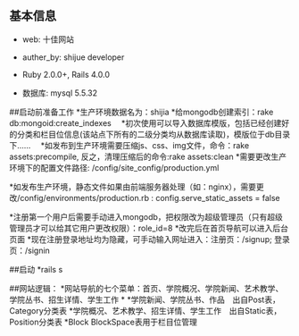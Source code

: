 ## 基本信息
  * web: 十佳网站
  * auther_by: shijue developer

  * Ruby 2.0.0+, Rails 4.0.0
  * 数据库: mysql 5.5.32


##启动前准备工作
  *生产环境数据名为：shijia
  *给mongodb创建索引：rake db:mongoid:create_indexes
　*初次使用可以导入数据库模版，包括已经创建好的分类和栏目位信息(该站点下所有的二级分类均从数据库读取)，模版位于db目录下……
　*如发布到生产环境需要压缩js、css、img文件，命令：rake assets:precompile,  反之，清理压缩后的命令:rake assets:clean
  *需要更改生产环境下的配置文件路径: /config/site_config/production.yml

 *如发布生产环境，静态文件如果由前端服务器处理（如：nginx），需要更改/config/environments/production.rb :   config.serve_static_assets = false

 *注册第一个用户后需要手动进入mongodb，把权限改为超级管理员（只有超级管理员才可以给其它用户更改权限）：role_id=8
 *改完后在首页导航可以进入后台页面
 *现在注册登录地址均为隐藏，可手动输入网址进入：注册页：/signup;  登录页：/signin


##启动
 *rails s　

##网站逻辑：
 *网站导航的七个菜单：首页、学院概况、学院新闻、艺术教学、学院丛书、招生详情、学生工作
 * 
 *学院新闻、学院丛书、作品　出自Post表，Category分类表
 *学院概况、艺术教学、招生详情、学生工作　出自Static表，Position分类表
 *Block BlockSpace表用于栏目位管理


